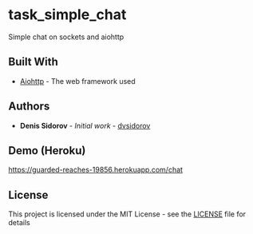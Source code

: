 # task_simple_chat
Simple chat on sockets and aiohttp


## Built With

* [Aiohttp](https://docs.aiohttp.org/en/stable/) - The web framework used


## Authors

* **Denis Sidorov** - *Initial work* - [dvsidorov](https://github.com/dvsidorov)


## Demo (Heroku)

https://guarded-reaches-19856.herokuapp.com/chat


## License

This project is licensed under the MIT License - see the [LICENSE](LICENSE) file for details
